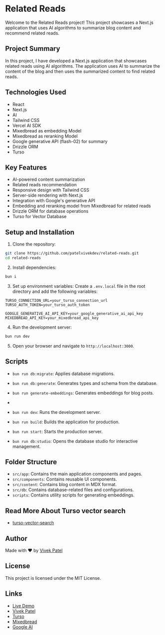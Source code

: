 # Related Reads

Welcome to the Related Reads project! This project showcases a Next.js application that uses AI algorithms to summarize blog content and recommend related reads.

## Project Summary

In this project, I have developed a Next.js application that showcases related reads using AI algorithms. The application uses AI to summarize the content of the blog and then uses the summarized content to find related reads.

## Technologies Used

- React
- Next.js
- AI
- Tailwind CSS
- Vercel AI SDK
- Mixedbread as embedding Model
- Mixedbread as reranking Model
- Google generative API (flash-02) for summary
- Drizzle ORM
- Turso

## Key Features

- AI-powered content summarization
- Related reads recommendation
- Responsive design with Tailwind CSS
- Server-side rendering with Next.js
- Integration with Google's generative API
- Embedding and reranking model from Mixedbread for related reads
- Drizzle ORM for database operations
- Turso for Vector Database

## Setup and Installation

1. Clone the repository:
```bash
git clone https://github.com/patelvivekdev/related-reads.git
cd related-reads
```

2. Install dependencies:
```bash
bun i
```

3. Set up environment variables:
    Create a `.env.local` file in the root directory and add the following variables:
```env
TURSO_CONNECTION_URL=your_turso_connection_url
TURSO_AUTH_TOKEN=your_turso_auth_token

GOOGLE_GENERATIVE_AI_API_KEY=your_google_generative_ai_api_key
MIXEDBREAD_API_KEY=your_mixedbread_api_key
```

4. Run the development server:
```bash
bun run dev
```

5. Open your browser and navigate to `http://localhost:3000`.

## Scripts


- `bun run db:migrate`: Applies database migrations.
- `bun run db:generate`: Generates types and schema from the database.
- `bun run generate-embeddings`: Generates embeddings for blog posts.
- 
- `bun run dev`: Runs the development server.

- `bun run build`: Builds the application for production.
- `bun run start`: Starts the production server.
- `bun run db:studio`: Opens the database studio for interactive management.

## Folder Structure

- `src/app`: Contains the main application components and pages.
- `src/components`: Contains reusable UI components.
- `src/content`: Contains blog content in MDX format.
- `src/db`: Contains database-related files and configurations.
- `scripts`: Contains utility scripts for generating embeddings.

## Read More About Turso vector search
- [turso-vector-search](https://patelvivek.dev/projects/turso-vector-search)

## Author

Made with ❤️ by [Vivek Patel](https://patelvivek.dev)

## License

This project is licensed under the MIT License.

## Links

- [Live Demo](https://related-reads.vercel.app)
- [Vivek Patel](https://patelvivek.dev)
- [Turso](https://turso.tech/)
- [Mixedbread](https://mixedbread.ai)
- [Google AI](https://ai.google.dev/)